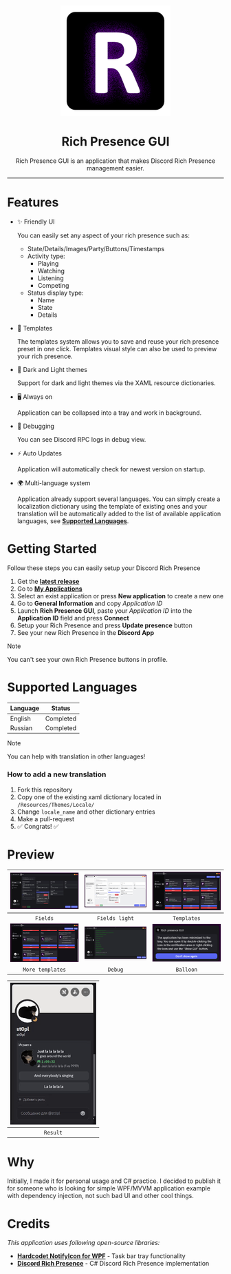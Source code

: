 <div align="center">
  <img src="/assets/logo.png"/>
  <h1>Rich Presence GUI</h1>
  Rich Presence GUI is an application that makes Discord Rich Presence management easier.
</div>

---

# Features
+ ✨ Friendly UI
  
  You can easily set any aspect of your rich presence such as:
  - State/Details/Images/Party/Buttons/Timestamps
  - Activity type:
    - Playing
    - Watching
    - Listening
    - Competing
  - Status display type:
    - Name
    - State
    - Details
  
- 📑 Templates
  
  The templates system allows you to save and reuse your rich presence preset in one click. Templates visual style can also be used to preview your rich presence.
  
- 🌙 Dark and Light themes
  
  Support for dark and light themes via the XAML resource dictionaries.
  
- 🖥️ Always on 

  Application can be collapsed into a tray and work in background.

- 🔨 Debugging

  You can see Discord RPC logs in debug view.

- ⚡ Auto Updates

  Application will automatically check for newest version on startup.
  
- 🌍 Multi-language system
  
  Application already support several languages.
  You can simply create a localization dictionary using the template of existing ones and your translation will be automatically added to the list of available application languages, see [**Supported Languages**](#supported-languages).

# Getting Started

Follow these steps you can easily setup your Discord Rich Presence

1. Get the [**latest release**](https://github.com/ST0PL/RichPresenceGUI/releases/latest)
2. Go to [**My Applications**](https://discord.com/developers/applications)
3. Select an exist application or press **New application** to create a new one
4. Go to **General Information** and copy *Application ID*
5. Launch **Rich Presence GUI**, paste your _Application ID_ into the **Application ID** field and press **Connect**
6. Setup your Rich Presence and press **Update presence** button
7. See your new Rich Presence in the **Discord App**

> [!NOTE]
> You can't see your own Rich Presence buttons in profile.

# Supported Languages

|**Language**|**Status**|
|---|:---:|
|English|Completed|
|Russian|Completed|

> [!NOTE]
> You can help with translation in other languages!

### How to add a new translation
1. Fork this repository
2. Copy one of the existing xaml dictionary located in `/Resources/Themes/Locale/`
3. Change `locale_name` and other dictionary entries
4. Make a pull-request
5. ✅ Congrats! ✅ 


# Preview


|<kbd><img alt="Fields" src="/assets/fields.png" width=400 /></kbd>|<kbd><img alt="Fields light" src="/assets/fields_light.png" width=400 /></kbd>|<kbd><img alt="Templates" src="/assets/templates.png" width=400 /></kbd>|
|:---:|:---:|:---:|
|`Fields`|`Fields light`|`Templates`|
|<kbd><img alt="More templates" src="/assets/templates2.png" width=400 /></kbd>|<kbd><img alt="Debug" src="/assets/debug.png" width=400 /></kbd>|<kbd><img alt="Balloon" src="/assets/balloon.png" width=300 /></kbd>|
|`More templates`|`Debug`|`Balloon`|

|<kbd><img alt="Result" src="/assets/discord.gif" width=200 /></kbd>|
|:---:|
|`Result`|


# Why
Initially, I made it for personal usage and C# practice. I decided to publish it for someone who is looking for simple WPF/MVVM application example with dependency injection, not such bad UI and other cool things.

# Credits
*This application uses following open-source libraries:*
- [**Hardcodet NotifyIcon for WPF**](https://github.com/hardcodet/wpf-notifyicon) - Task bar tray functionality
- [**Discord Rich Presence**](https://github.com/Lachee/discord-rpc-csharp) - C# Discord Rich Presence implementation
